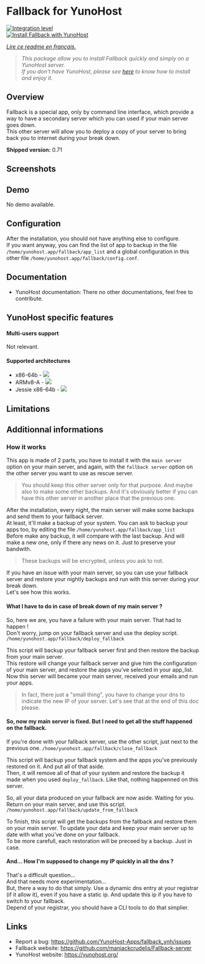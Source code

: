 # Fallback for YunoHost

[![Integration level](https://dash.yunohost.org/integration/fallback.svg)](https://dash.yunohost.org/appci/app/fallback)  
[![Install Fallback with YunoHost](https://install-app.yunohost.org/install-with-yunohost.png)](https://install-app.yunohost.org/?app=fallback)

*[Lire ce readme en français.](./README_fr.md)*

> *This package allow you to install Fallback quickly and simply on a YunoHost server.  
If you don't have YunoHost, please see [here](https://yunohost.org/#/install) to know how to install and enjoy it.*

## Overview
Fallback is a special app, only by command line interface, which provide a way to have a secondary server which you can used if your main server goes down.  
This other server will allow you to deploy a copy of your server to bring back you to internet during your break down.

**Shipped version:** 0.71

## Screenshots

## Demo

No demo available.

## Configuration

After the installation, you should not have anything else to configure.  
If you want anyway, you can find the list of app to backup in the file `/home/yunohost.app/fallback/app_list` and a global configuration in this other file `/home/yunohost.app/fallback/config.conf`.

## Documentation

 * YunoHost documentation: There no other documentations, feel free to contribute.

## YunoHost specific features

#### Multi-users support

Not relevant.

#### Supported architectures

* x86-64b - [![](https://ci-apps.yunohost.org/ci/logs/fallback%20%28Community%29.svg)](https://ci-apps.yunohost.org/ci/apps/fallback/)
* ARMv8-A - [![](https://ci-apps-arm.yunohost.org/ci/logs/fallback%20%28Community%29.svg)](https://ci-apps-arm.yunohost.org/ci/apps/fallback/)
* Jessie x86-64b - [![](https://ci-stretch.nohost.me/ci/logs/fallback%20%28Community%29.svg)](https://ci-stretch.nohost.me/ci/apps/fallback/)

## Limitations

## Additionnal informations

### How it works

This app is made of 2 parts, you have to install it with the `main server` option on your main server, and again, with the `fallback server` option on the other server you want to use as rescue server.
> You should keep this other server only for that purpose. And maybe also to make some other backups. And it's obviously better if you can have this other server in another place that the previous one.

After the installation, every night, the main server will make some backups and send them to your fallback server.  
At least, it'll make a backup of your system. You can ask to backup your apps too, by editing the file `/home/yunohost.app/fallback/app_list`  
Before make any backup, it will compare with the last backup. And will make a new one, only if there any news on it. Just to preserve your bandwith.
> These backups will be encrypted, unless you ask to not.

If you have an issue with your main server, so you can use your fallback server and restore your nightly backups and run with this server during your break down.  
Let's see how this works.

#### What I have to do in case of break down of my main server ?

So, here we are, you have a failure with your main server. That had to happen !  
Don't worry, jump on your fallback server and use the deploy script.
`/home/yunohost.app/fallback/deploy_fallback`

This script will backup your fallback server first and then restore the backup from your main server.  
This restore will change your fallback server and give him the configuration of your main server, and restore the apps you've selected in your app_list.  
Now this server will became your main server, received your emails and run your apps.
> In fact, there just a "small thing", you have to change your dns to indicate the new IP of your server. Let's see that at the end of this doc please.

#### So, now my main server is fixed. But I need to get all the stuff happened on the fallback.

If you're done with your fallback server, use the other script, just next to the previous one.
`/home/yunohost.app/fallback/close_fallback`

This script will backup your fallback system and the apps you've previously restored on it. And put all of that aside.  
Then, it will remove all of that of your system and restore the backup it made when you used `deploy_fallback`. Like that, nothing happenned on this server.

So, all your data produced on your fallback are now aside. Waiting for you.  
Return on your main server, and use this script.  
`/home/yunohost.app/fallback/update_from_fallback`

To finish, this script will get the backups from the fallback and restore them on your main server. To update your data and keep your main server up to date with what you've done on your fallback.  
To be more carefull, each restoration will be preceed by a backup. Just in case.

#### And... How I'm supposed to change my IP quickly in all the dns ?

That's a difficult question...  
And that needs more experimentation...  
But, there a way to do that simply. Use a dynamic dns entry at your registrar (if it allow it), even if you have a static ip. And update this ip if you have to switch to your fallback.  
Depend of your registrar, you should have a CLI tools to do that simplier.

## Links

 * Report a bug: https://github.com/YunoHost-Apps/fallback_ynh/issues
 * Fallback website: https://github.com/maniackcrudelis/Fallback-server
 * YunoHost website: https://yunohost.org/
